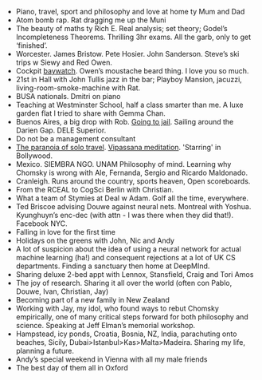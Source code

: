 * Piano, travel, sport and philosophy and love at home ty Mum and Dad
* Atom bomb rap. Rat dragging me up the Muni
* The beauty of maths ty Rich E. Real analysis; set theory; Godel’s Incompleteness Theorems. Thrilling 3hr exams. All the garb, only to get ‘finished’.  
* Worcester. James Bristow. Pete Hosier. John Sanderson. Steve’s ski trips w Siewy and Red Owen.
* Cockpit [baywatch](https://www.youtube.com/watch?v=4MngzuvoP-s&t=197s). Owen’s moustache beard thing. I love you so much. 
* 21st in Hall with John Tullis jazz in the bar; Playboy Mansion, jacuzzi, living-room-smoke-machine with Rat.
* BUSA nationals. Dmitri on piano
* Teaching at Westminster School, half a class smarter than me. A luxe garden flat I tried to share with Gemma Chan. 
* Buenos Aires, a big drop with Rob. [Going to jail](https://docs.google.com/document/d/1xrxHNg2LAbHJvyKcZETN1G-2ivpK1ZQOmDPo1XX9Apg/edit?usp=sharing). Sailing around the Darien Gap. DELE Superior. 
* Do not be a management consultant
* [The paranoia of solo travel](https://docs.google.com/document/d/16LUlH3Xfy3tQaG7bM0Q59VQiDDo0tx3RNuPpayPLVlE/edit?usp=sharing). [Vipassana meditation](https://docs.google.com/document/d/1d6VvYjKHXMcM_lxxDZLZSurHqD0KBQ0h_Ce0aVQYTds/edit?usp=sharing). 'Starring' in Bollywood. 
* Mexico. SIEMBRA NGO. UNAM Philosophy of mind. Learning why Chomsky is wrong with Ale, Fernanda, Sergio and Ricardo Maldonado. 
* Cranleigh. Runs around the country, sports heaven, Open scoreboards.
* From the RCEAL to CogSci Berlin with Christian. 
* What a team of Stymies at Deal w Adam. Golf all the time, everywhere.
* Ted Briscoe advising Douwe against neural nets. Montreal with Yoshua. Kyunghuyn’s enc-dec (with attn - I was there when they did that!). Facebook NYC.
* Falling in love for the first time
* Holidays on the greens with John, Nic and Andy
* A lot of suspicion about the idea of using a neural network for actual machine learning (ha!) and consequent rejections at a lot of UK CS departments. Finding a sanctuary then home at DeepMInd. 
* Sharing deluxe 2-bed appt with Lennox, Stansfield, Craig and Tori Amos 
* The joy of research. Sharing it all over the world (often con Pablo, Douwe, Ivan, Christian, Jay)
* Becoming part of a new family in New Zealand
* Working with Jay, my idol, who found ways to rebut Chomsky empirically, one of many critical steps forward for both philosophy and science. Speaking at Jeff Elman’s memorial workshop.
* Hampstead, icy ponds, Croatia, Bosnia, NZ, India, parachuting onto beaches, Sicily, Dubai>Istanbul>Kas>Malta>Madeira. Sharing my life, planning a future.
* Andy’s special weekend in Vienna with all my male friends
* The best day of them all in Oxford

